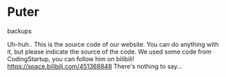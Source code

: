 # Puter
backups

Uh-huh..
This is the source code of our website. You can do anything with it, but please indicate the source of the code.
We used some code from CodingStartup, you can follow him on bilibili!
https://space.bilibili.com/451368848
There's nothing to say...
